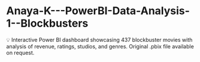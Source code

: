 # Anaya-K---PowerBI-Data-Analysis-1--Blockbusters
💡 Interactive Power BI dashboard showcasing 437 blockbuster movies with analysis of revenue, ratings, studios, and genres. Original .pbix file available on request.
